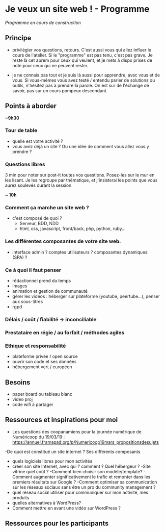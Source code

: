 # Je veux un site web ! - Programme

*Programme en cours de construction*

## Principe

- privilégier vos questions, retours. C'est aussi vous qui allez influer le cours de l'atelier. Si le "programme" est pas tenu, c'est pas grave. Je reste là cet aprem pour ceux qui veulent, et je mets à dispo prises de note pour ceux qui ne peuvent rester.

- je ne connais pas tout et je suis là aussi pour apprendre, avec vous et de vous. Si vous-mêmes vous avez testé / entendu parler de solutions ou outils, n'hésitez pas à prendre la parole. On est sur de l'échange de savoir, pas sur un cours pompeux descendant.

## Points à aborder

**~9h30**

### Tour de table
   
- quelle est votre activité ?
- vous avez déjà un site ? Ou une idée de comment vous allez vous y prendre ?

### Questions libres 
  
3 min pour noter sur post-it toutes vos questions. Posez-les sur le mur en les lisant.
Je les regroupe par thématique, et j'insisterai les points que vous aurez soulevés durant la session.

**~ 10h**

### Comment ça marche un site web ? 

- c'est composé de quoi ? 
  - Serveur, BDD, NDD
  - html, css, javascript, front/back, php, python, ruby...

### Les différentes composantes de votre site web.
- interface admin ? comptes utilisateurs ? composantes dynamiques (SPA) ?

### Ce à quoi il faut penser

- rédactionnel prend du temps
- images
- animation et gestion de communauté
- gérer les vidéos : héberger sur plateforme (youtube, peertube...), penser aux sous-titres
- rgpd

### Délais / coût / fiabilité -> inconciliable

### Prestataire en régie / au forfait / méthodes agiles

### Ethique et responsabilité

- plateforme privée / open source
- ouvrir son code et ses données
- hébergement vert / européen

## Besoins
- paper board ou tableau blanc
- video proj
- code wifi à partager

## Ressources et inspirations pour moi

- Les questions des coopanamiens pour la journée numérique de Numéricoop du 19/03/19 : https://annuel.framapad.org/p/Numericoop19mars_propositionsdesujets

-De quoi est constitué un site internet ? Ses différents composants
- quels logiciels libres pour mon activités
- créer son site Internet, avec qui ? comment ? Quel hébergeur ?
-Site vitrine quel coût ? 
-Comment bien choisir son modèle/template? 
-Comment augmenter significativement le trafic et remonter dans les premiers résultats sur Google ?
-Comment optimiser sa communication sur les réseaux sociaux sans être un pro du community management ?
- quel réseau social utiliser pour communiquer sur mon activité, mes produits
- quelles alternatives à WordPress?
- Comment mettre en avant une vidéo sur WordPress ?

## Ressources pour les participants
